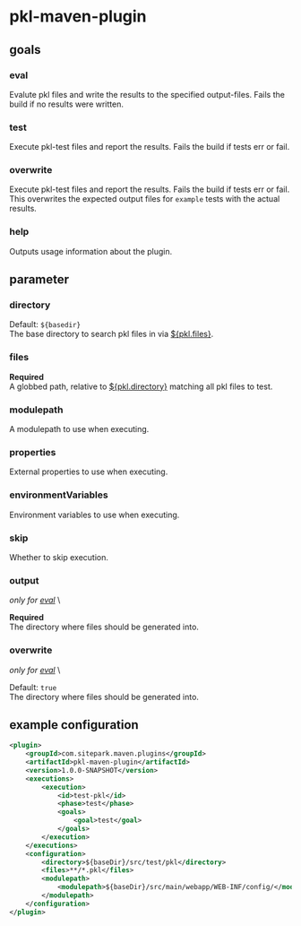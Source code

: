 # pkl-maven-plugin

## goals

### eval

Evalute pkl files and write the results to the specified output-files. Fails the
build if no results were written.

### test

Execute pkl-test files and report the results. Fails the build if tests err or
fail.

### overwrite

Execute pkl-test files and report the results. Fails the build if tests err or
fail. This overwrites the expected output files for `example` tests with the
actual results.

### help

Outputs usage information about the plugin.

## parameter

### directory

Default: `${basedir}` \
The base directory to search pkl files in via [${pkl.files}](#files).

### files

__Required__ \
A globbed path, relative to [${pkl.directory}](#directory) matching all pkl
files to test.

### modulepath

A modulepath to use when executing.

### properties

External properties to use when executing.

### environmentVariables

Environment variables to use when executing.

### skip

Whether to skip execution.

### output

*only for [eval](#eval)* \

__Required__ \
The directory where files should be generated into.

### overwrite

*only for [eval](#eval)* \

Default: `true` \
The directory where files should be generated into.

## example configuration

```xml
<plugin>
    <groupId>com.sitepark.maven.plugins</groupId>
    <artifactId>pkl-maven-plugin</artifactId>
    <version>1.0.0-SNAPSHOT</version>
    <executions>
        <execution>
            <id>test-pkl</id>
            <phase>test</phase>
            <goals>
                <goal>test</goal>
            </goals>
        </execution>
    </executions>
    <configuration>
        <directory>${baseDir}/src/test/pkl</directory>
        <files>**/*.pkl</files>
        <modulepath>
            <modulepath>${baseDir}/src/main/webapp/WEB-INF/config/</modulepath>
        </modulepath>
    </configuration>
</plugin>
```

